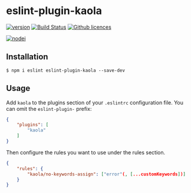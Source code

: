 # eslint-plugin-kaola

[![version](https://img.shields.io/npm/v/eslint-plugin-kaola.svg)](https://www.npmjs.com/package/eslint-plugin-kaola) 
[![Build Status](https://img.shields.io/travis/Deol/eslint-plugin-kaola.svg)](https://travis-ci.org/Deol/eslint-plugin-kaola)
[![Github licences](https://img.shields.io/github/license/Deol/eslint-plugin-kaola.svg)](https://github.com/Deol/eslint-plugin-kaola/blob/master/LICENSE)

[![nodei](https://nodei.co/npm/eslint-plugin-kaola.png?downloads=true)](https://www.npmjs.com/package/eslint-plugin-kaola)

## Installation

```
$ npm i eslint eslint-plugin-kaola --save-dev
```

## Usage

Add `kaola` to the plugins section of your `.eslintrc` configuration file. You can omit the `eslint-plugin-` prefix:

```json
{
    "plugins": [
        "kaola"
    ]
}
```

Then configure the rules you want to use under the rules section.

```json
{
    "rules": {
        "kaola/no-keywords-assign": ["error"(, [...customKeywords])]
    }
}
```